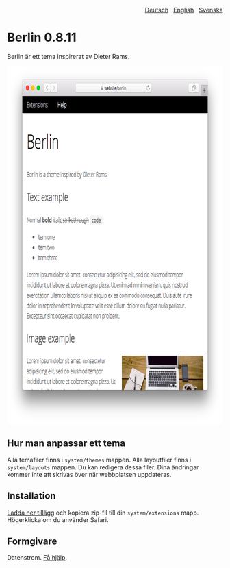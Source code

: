 <p align="right"><a href="README-de.md">Deutsch</a> &nbsp; <a href="README.md">English</a> &nbsp; <a href="README-sv.md">Svenska</a></p>

Berlin 0.8.11
=============
Berlin är ett tema inspirerat av Dieter Rams.

<p align="center"><img src="berlin-screenshot.png?raw=true" width="795" height="836" alt="Skärmdump"></p>

## Hur man anpassar ett tema

Alla temafiler finns i `system/themes` mappen. Alla layoutfiler finns i `system/layouts` mappen. Du kan redigera dessa filer. Dina ändringar kommer inte att skrivas över när webbplatsen uppdateras.

## Installation

[Ladda ner tillägg](https://github.com/datenstrom/yellow-extensions/raw/master/zip/berlin.zip) och kopiera zip-fil till din `system/extensions` mapp. Högerklicka om du använder Safari.

## Formgivare

Datenstrom. [Få hjälp](https://datenstrom.se/sv/yellow/help/).
